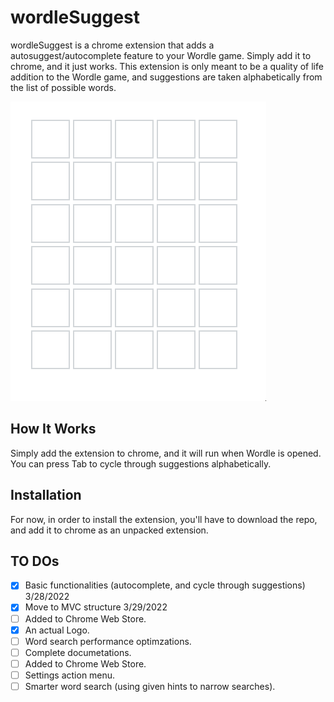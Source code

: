 # wordleSuggest
wordleSuggest is a chrome extension that adds a autosuggest/autocomplete feature to your Wordle game. Simply add it to chrome,
and it just works. This extension is only meant to be a quality of life addition to the Wordle game, and suggestions
are taken alphabetically from the list of possible words.

![wordleSugges demo](./demo/demo2.gif)

## How It Works
Simply add the extension to chrome, and it will run when Wordle is opened. You can press Tab to cycle through
suggestions alphabetically.

## Installation
For now, in order to install the extension, you'll have to download the repo, and add it to chrome as an unpacked extension.

## TO DOs
- [x] Basic functionalities (autocomplete, and cycle through suggestions) 3/28/2022
- [x] Move to MVC structure 3/29/2022
- [ ] Added to Chrome Web Store.
- [x] An actual Logo.
- [ ] Word search performance optimzations.
- [ ] Complete documetations.
- [ ] Added to Chrome Web Store.
- [ ] Settings action menu.
- [ ] Smarter word search (using given hints to narrow searches).
